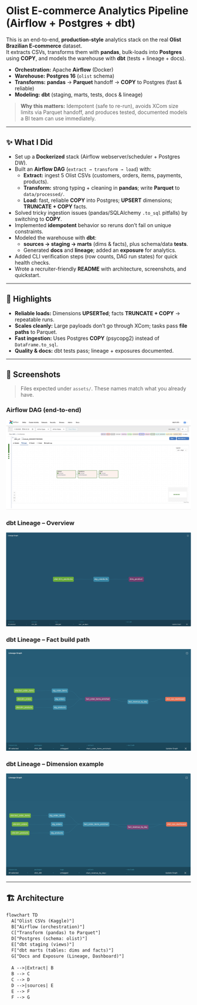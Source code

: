 # Olist E-commerce Analytics Pipeline (Airflow + Postgres + dbt)

This is an end-to-end, **production-style** analytics stack on the real **Olist Brazilian E-commerce** dataset.  
It extracts CSVs, transforms them with **pandas**, bulk-loads into **Postgres** using **COPY**, and models the warehouse with **dbt** (tests + lineage + docs).

- **Orchestration:** Apache **Airflow** (Docker)
- **Warehouse:** **Postgres 16** (`olist` schema)
- **Transforms:** **pandas** → **Parquet** handoff → **COPY** to Postgres (fast & reliable)
- **Modeling:** **dbt** (staging, marts, tests, docs & lineage)

> **Why this matters:** Idempotent (safe to re-run), avoids XCom size limits via Parquet handoff, and produces tested, documented models a BI team can use immediately.

---

## ✨ What I Did

- Set up a **Dockerized** stack (Airflow webserver/scheduler + Postgres DW).
- Built an **Airflow DAG** (`extract → transform → load`) with:
  - **Extract:** ingest 5 Olist CSVs (customers, orders, items, payments, products).
  - **Transform:** strong typing + cleaning in **pandas**; write **Parquet** to `data/processed/`.
  - **Load:** fast, reliable **COPY** into Postgres; **UPSERT** dimensions; **TRUNCATE + COPY** facts.
- Solved tricky ingestion issues (pandas/SQLAlchemy `.to_sql` pitfalls) by switching to **COPY**.
- Implemented **idempotent** behavior so reruns don’t fail on unique constraints.
- Modeled the warehouse with **dbt**:
  - **sources → staging → marts** (dims & facts), plus schema/data **tests**.
  - Generated **docs** and **lineage**; added an **exposure** for analytics.
- Added CLI verification steps (row counts, DAG run states) for quick health checks.
- Wrote a recruiter-friendly **README** with architecture, screenshots, and quickstart.

---

## 🔎 Highlights

- **Reliable loads:** Dimensions **UPSERTed**; facts **TRUNCATE + COPY** → repeatable runs.
- **Scales cleanly:** Large payloads don’t go through XCom; tasks pass **file paths** to Parquet.
- **Fast ingestion:** Uses Postgres **COPY** (psycopg2) instead of `DataFrame.to_sql`.
- **Quality & docs:** dbt tests pass; lineage + exposures documented.

---

## 📸 Screenshots

> Files expected under `assets/`. These names match what you already have.

### Airflow DAG (end-to-end)
![Airflow DAG](assets/airflow_dag.jpeg)

### dbt Lineage – Overview
![dbt lineage overview](assets/dbt_lineage_overview.jpeg)

### dbt Lineage – Fact build path
![dbt lineage fact enriched](assets/dbt_lineage_fact_enriched.jpeg)

### dbt Lineage – Dimension example
![dbt lineage dim product](assets/dbt_lineage_dim_product.jpeg)

---

## 🏗️ Architecture

```mermaid
flowchart TD
  A["Olist CSVs (Kaggle)"]
  B["Airflow (orchestration)"]
  C["Transform (pandas) to Parquet"]
  D["Postgres (schema: olist)"]
  E["dbt staging (views)"]
  F["dbt marts (tables: dims and facts)"]
  G["Docs and Exposure (Lineage, Dashboard)"]

  A -->|Extract| B
  B --> C
  C --> D
  D -->|sources| E
  E --> F
  F --> G
